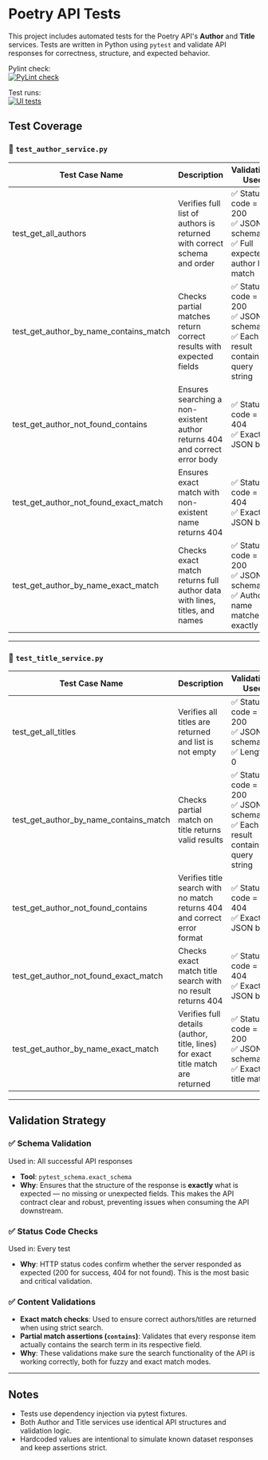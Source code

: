# Poetry API Tests

This project includes automated tests for the Poetry API's **Author** and **Title** services. Tests are written in Python using `pytest` and validate API responses for correctness, structure, and expected behavior.

Pylint check:  
[![PyLint check](https://github.com/qaherasymchuk/api-tests-example/actions/workflows/run_pylint_check.yml/badge.svg)](https://github.com/qaherasymchuk/api-tests-example/actions/workflows/run_pylint_check.yml)

Test runs:  
[![UI tests](https://github.com/qaherasymchuk/api-tests-example/actions/workflows/run_api_tests.yml/badge.svg)](https://github.com/qaherasymchuk/api-tests-example/actions/workflows/run_api_tests.yml)


## Test Coverage

### 🧪 `test_author_service.py`

| Test Case Name                          | Description                                                                                   | Validations Used                                                               |
|----------------------------------------|-----------------------------------------------------------------------------------------------|--------------------------------------------------------------------------------|
| test_get_all_authors                   | Verifies full list of authors is returned with correct schema and order                       | ✅ Status code = 200<br>✅ JSON schema<br>✅ Full expected author list match      |
| test_get_author_by_name_contains_match | Checks partial matches return correct results with expected fields                            | ✅ Status code = 200<br>✅ JSON schema<br>✅ Each result contains query string    |
| test_get_author_not_found_contains     | Ensures searching a non-existent author returns 404 and correct error body                    | ✅ Status code = 404<br>✅ Exact JSON body                                       |
| test_get_author_not_found_exact_match  | Ensures exact match with non-existent name returns 404                                        | ✅ Status code = 404<br>✅ Exact JSON body                                       |
| test_get_author_by_name_exact_match    | Checks exact match returns full author data with lines, titles, and names                     | ✅ Status code = 200<br>✅ JSON schema<br>✅ Author name matches exactly          |

---

### 🧪 `test_title_service.py`

| Test Case Name                          | Description                                                                                   | Validations Used |
|----------------------------------------|-----------------------------------------------------------------------------------------------|------------------|
| test_get_all_titles                    | Verifies all titles are returned and list is not empty                                        | ✅ Status code = 200<br>✅ JSON schema<br>✅ Length > 0 |
| test_get_author_by_name_contains_match | Checks partial match on title returns valid results                                           | ✅ Status code = 200<br>✅ JSON schema<br>✅ Each result contains query string |
| test_get_author_not_found_contains     | Verifies title search with no match returns 404 and correct error format                      | ✅ Status code = 404<br>✅ Exact JSON body |
| test_get_author_not_found_exact_match  | Checks exact match title search with no result returns 404                                    | ✅ Status code = 404<br>✅ Exact JSON body |
| test_get_author_by_name_exact_match    | Verifies full details (author, title, lines) for exact title match are returned               | ✅ Status code = 200<br>✅ JSON schema<br>✅ Exact title match |

---

## Validation Strategy

### ✅ **Schema Validation**

Used in: All successful API responses

- **Tool**: `pytest_schema.exact_schema`
- **Why**: Ensures that the structure of the response is **exactly** what is expected — no missing or unexpected fields. This makes the API contract clear and robust, preventing issues when consuming the API downstream.

### ✅ **Status Code Checks**

Used in: Every test

- **Why**: HTTP status codes confirm whether the server responded as expected (200 for success, 404 for not found). This is the most basic and critical validation.

### ✅ **Content Validations**

- **Exact match checks**: Used to ensure correct authors/titles are returned when using strict search.
- **Partial match assertions (`contains`)**: Validates that every response item actually contains the search term in its respective field.
- **Why**: These validations make sure the search functionality of the API is working correctly, both for fuzzy and exact match modes.

---

## Notes

- Tests use dependency injection via pytest fixtures.
- Both Author and Title services use identical API structures and validation logic.
- Hardcoded values are intentional to simulate known dataset responses and keep assertions strict.

